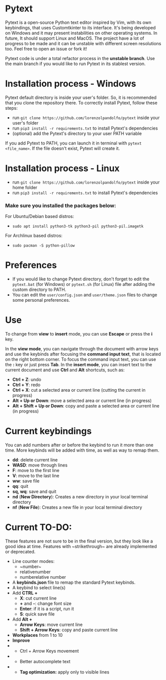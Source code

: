 # Pytext
Pytext is a open-source Python text editor inspired by Vim, with its own keybindings, that uses Customtkinter to its interface. 
It's being developed on Windows and it may present instabilities on other operating systems. In future, It should support Linux and MacOS.
The project have a lot of progress to be made and it can be unstable with different screen resolutions too.
Feel free to open an issue or fork it!

Pytext code is under a total refactor process in the **unstable branch**. Use the main branch if you would like to run Pytext in its stablest version.

# Installation process - Windows
Pytext default directory is inside your user's folder. So, it is recommended that you clone the repository there.
To correctly install Pytext, follow these steps:
- run `git clone https://github.com/lorenzolpandolfo/pytext` inside your user's folder
- run `pip3 install -r requirements.txt` to install Pytext's dependencies
- (optional) add the Pytext's directory to your user PATH variable

If you add Pytext to PATH, you can launch it in terminal with `pytext <file_name>`. If the file doesn't exist, Pytext will create it.

# Installation process - Linux
- run `git clone https://github.com/lorenzolpandolfo/pytext` inside your home folder
- run `pip3 install -r requirements.txt` to install Pytext's dependencies

### Make sure you installed the packages below:

For Ubuntu/Debian based distros:
- `sudo apt install python3-tk python3-pil python3-pil.imagetk`

For Archlinux based distros:
- `sudo pacman -S python-pillow`

# Preferences
- If you would like to change Pytext directory, don't forget to edit the `pytext.bat` (for Windows) or `pytext.sh` (for Linux) file after adding the custom directory to PATH.
- You can edit the `user/config.json` and `user/theme.json` files to change some personal preferences.

# Use
To change from **view** to **insert** mode, you can use **Escape** or press the **i** key.

In the **view mode**, you can navigate through the document with arrow keys and use the keybinds after focusing the **command input text**, that is located on the right bottom corner.
To focus the command input text, you can use the **:** key or just press **Tab**.
In the **insert mode**, you can insert text to the current document and use **Ctrl** and **Alt** shortcuts, such as:
- **Ctrl + Z**: undo 
- **Ctrl + Y**: redo 
- **Ctrl + X**: cut a selected area or current line (cutting the current in progress)
- **Alt + Up or Down**: move a selected area or current line (in progress)
- **Alt + Shift + Up or Down**: copy and paste a selected area or current line (in progress)

# Current keybindings
You can add numbers after or before the keybind to run it more than one time. More keybinds will be added with time, as well as way to
remap them.
- **dd**: delete current line
- **WASD**: move through lines
- **F**: move to the first line
- **V**: move to the last line
- **ww**: save file
- **qq**: quit
- **sq, wq**: save and quit
- **nd** (**New Directory**): Creates a new directory in your local terminal directory
- **nf** (**New File**): Creates a new file in your local terminal directory

# Current TO-DO:
These features are not sure to be in the final version, but they look like a good idea at time. Features with ~strikethrough~ are already implemented or deprecated.
- Line counter modes:
  - ~number~
  - relativenumber
  - numberelative number
- A **keybinds.json** file to remap the standard Pytext keybinds.
- A keybind to select line(s)
- Add **CTRL +**
  - **X**: cut current line
  - **+** and **-**: change font size
  - **Enter**: if it is a script, run it
  - **S**: quick save file
- Add **Alt +**
  - **Arrow Keys**: move current line
  - **Shift + Arrow Keys**: copy and paste current line
- **Workplaces** from 1 to 10
- **Improve**
- - Ctrl + Arrow Keys movement
- - Better autocomplete text
- - **Tag optimization:** apply only to visible lines 
